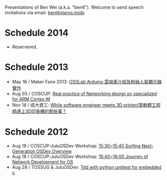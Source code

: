 Presentations of Ben Wei (a.k.a. "ben6"). Welcome to send speech invitations via email: <ben@staros.mobi>

# Schedule 2014

* Reservered. 

# Schedule 2013
* May 18 / Maker Faire 2013: [OSSLab Arduino 雲端車介紹及粉絲人氣顯示器實作](https://sites.google.com/a/fullon.com.tw/maker_faire01/event)
* Aug 03 / COSCUP: [Real practice of Networking design on specialized for ARM Cortex-M](http://www.slideshare.net/benuxwei/stm32-net-realpractice)
* Nov 18 / 成大資工: [While software engineer meets 3D printer/當軟體工程師遇上3D印表機的那些事？](http://www.slideshare.net/benuxwei/while-software-engineer-meets-3d-printer)

# Schedule 2012

* Aug 18 / COSCUP-JuluOSDev Workshop: [15:30~15:40 Surfing Next-Generation OSDev Overview](http://docs.google.com/viewer?a=v&pid=sites&srcid=ZGVmYXVsdGRvbWFpbnxqdWx1b3NkZXZ8Z3g6MWVhZjE4MTlhNzY3NDAwNw)
* Aug 18 / COSCUP-JuluOSDev Workshop: [15:40~16:00 Journey of Network Development for OS](http://docs.google.com/viewer?a=v&pid=sites&srcid=ZGVmYXVsdGRvbWFpbnxqdWx1b3NkZXZ8Z3g6NDQzMWMwOWM1OTYxNmIwMA)
* Aug 28 / TOSSUG & JuluOSDev: [Tdd with python unittest for embedded c](http://www.slideshare.net/benuxwei/tdd-with-python-unittest-for-embedded-c) 
